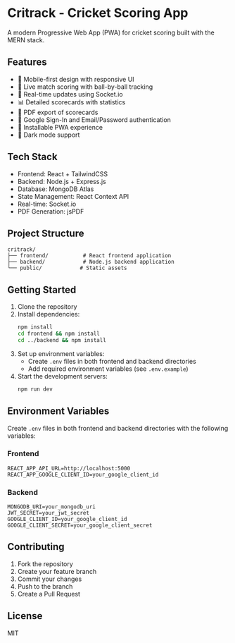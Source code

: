 # Critrack - Cricket Scoring App

A modern Progressive Web App (PWA) for cricket scoring built with the MERN stack.

## Features

- 📱 Mobile-first design with responsive UI
- 🏏 Live match scoring with ball-by-ball tracking
- 🎯 Real-time updates using Socket.io
- 📊 Detailed scorecards with statistics
- 📄 PDF export of scorecards
- 🔐 Google Sign-In and Email/Password authentication
- 📱 Installable PWA experience
- 🎨 Dark mode support

## Tech Stack

- Frontend: React + TailwindCSS
- Backend: Node.js + Express.js
- Database: MongoDB Atlas
- State Management: React Context API
- Real-time: Socket.io
- PDF Generation: jsPDF

## Project Structure

```
critrack/
├── frontend/           # React frontend application
├── backend/            # Node.js backend application
└── public/            # Static assets
```

## Getting Started

1. Clone the repository
2. Install dependencies:
   ```bash
   npm install
   cd frontend && npm install
   cd ../backend && npm install
   ```
3. Set up environment variables:
   - Create `.env` files in both frontend and backend directories
   - Add required environment variables (see `.env.example`)
4. Start the development servers:
   ```bash
   npm run dev
   ```

## Environment Variables

Create `.env` files in both frontend and backend directories with the following variables:

### Frontend
```
REACT_APP_API_URL=http://localhost:5000
REACT_APP_GOOGLE_CLIENT_ID=your_google_client_id
```

### Backend
```
MONGODB_URI=your_mongodb_uri
JWT_SECRET=your_jwt_secret
GOOGLE_CLIENT_ID=your_google_client_id
GOOGLE_CLIENT_SECRET=your_google_client_secret
```

## Contributing

1. Fork the repository
2. Create your feature branch
3. Commit your changes
4. Push to the branch
5. Create a Pull Request

## License

MIT
